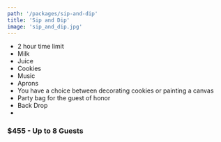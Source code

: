 ```yaml
---
path: '/packages/sip-and-dip'
title: 'Sip and Dip'
image: 'sip_and_dip.jpg'
---
```


* 2 hour time limit
* Milk
* Juice
* Cookies
* Music
* Aprons
* You have a choice between decorating cookies or painting a canvas
* Party bag for the guest of honor
* Back Drop
* 
### $455 - Up to 8 Guests